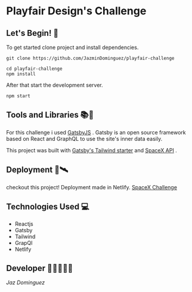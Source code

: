 # Playfair Design's Challenge

## Let's Begin! 🚀

To get started clone project and install dependencies.

```{.bash}
git clone https://github.com/JazminDominguez/playfair-challenge
```

```{.bash}
cd playfair-challenge
npm install
```

After that start the development server.

```{.bash}
npm start
```

## Tools and Libraries 📚📖

For this challenge i used [GatsbyJS](https://www.gatsbyjs.org/) .
Gatsby is an open source framework based on React and GraphQL to use the site's inner data easily.

This project was built with [Gatsby's Tailwind starter](https://www.gatsbyjs.org/starters/taylorbryant/gatsby-starter-tailwind/) and [SpaceX API](https://api.spacex.land/graphql) .

## Deployment 🚀🛰️

checkout this project!
Deployment made in Netlify.
[SpaceX Challenge](https://playfair-test.netlify.app/)

## Technologies Used 💻

-   Reactjs
-   Gatsby
-   Tailwind
-   GrapQl
-   Netlify

## Developer 🧑🏽‍🤝‍🧑🏽

_Jaz Dominguez_